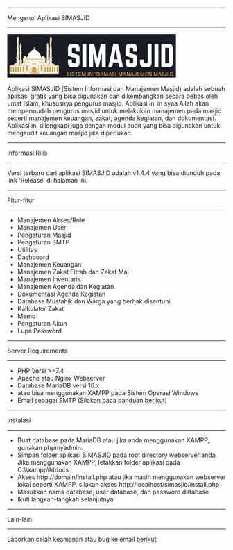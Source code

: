 ***
Mengenal Aplikasi SIMASJID
***
![SIMASJID](https://raw.githubusercontent.com/noplanalderson/simasjid/main/_/images/simasjid_logo.png)

Aplikasi SIMASJID (Sistem Informasi dan Manajemen Masjid) adalah sebuah aplikasi gratis
yang bisa digunakan dan dikembangkan secara bebas oleh umat Islam, khususnya pengurus masjid.
Aplikasi ini in syaa Allah akan mempermudah pengurus masjid untuk melakukan manajemen pada masjid
seperti manajemen keuangan, zakat, agenda kegiatan, dan dokumentasi. Aplikasi ini dilengkapi juga 
dengan modul audit yang bisa digunakan untuk mengaudit keuangan masjid jika diperlukan.

*******************
Informasi Rilis
*******************

Versi terbaru dari aplikasi SIMASJID adalah v1.4.4 yang bisa diunduh pada link 'Release' di halaman ini.

**************************
Fitur-fitur
**************************

- Manajemen Akses/Role
- Manajemen User
- Pengaturan Masjid
- Pengaturan SMTP
- Utilitas
- Dashboard
- Manajemen Keuangan
- Manajemen Zakat Fitrah dan Zakat Mal
- Manajemen Inventaris
- Manajemen Agenda dan Kegiatan
- Dokumentasi Agenda Kegiatan
- Database Mustahik dan Warga yang berhak disantuni
- Kalkulator Zakat
- Memo
- Pengaturan Akun
- Lupa Password

*******************
Server Requirements
*******************

- PHP Versi >=7.4
- Apache atau Nginx Webserver
- Database MariaDB versi 10.x
- atau bisa menggunakan XAMPP pada Sistem Operasi Windows
- Email sebagai SMTP  (Silakan baca panduan [berikut](https://www.dewaweb.com/blog/cara-setting-smtp-gmail/))

************
Instalasi
************

- Buat database pada MariaDB atau jika anda menggunakan XAMPP, gunakan phpmyadmin.
- Simpan folder aplikasi SIMASJID pada root directory webserver anda. Jika menggunakan XAMPP, letakkan folder aplikasi pada C:\\\\xampp\\htdocs
- Akses http://domain/install.php atau jika masih menggunakan webserver lokal seperti XAMPP, silakan akses http://localhost/simasjid/install.php
- Masukkan nama database, user database, dan password database
- Ikuti langkah-langkah selanjutnya

*********
Lain-lain
*********

Laporkan celah keamanan atau bug ke email [berikut](mailto:mrnaeem@tutanota.com)
